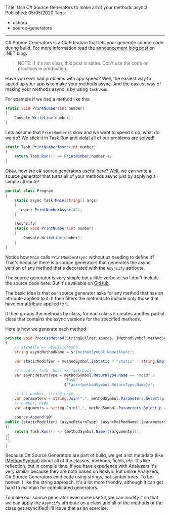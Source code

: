 Title: Use C# Source Generators to make all of your methods async!
Published: 05/05/2020
Tags:

 - csharp
 - source-generators
---

C# Source Generators is a C# 9 feature that lets your generate source code during build. For more information read the [announcement blog post](https://devblogs.microsoft.com/dotnet/introducing-c-source-generators/) on .NET blog.

> NOTE: If it's not clear, this post is satire. Don't use the code or practices in production.

Have you ever had problems with app speed? Well, the easiest way to speed up your app is to make your methods async. And the easiest way of making your methods async is by using `Task.Run`.

For example if we had a method like this:

```csharp
static void PrintNumber(int number)
{
    Console.WriteLine(number);
}
```

Lets assume that `PrintNumber` is slow and we want to speed it up, what do we do? We stick it in Task.Run and viola! all of our problems are solved!

```csharp
static Task PrintNumberAsync(int number)
{
    return Task.Run(() => PrintNumber(number));
}
```

Okay, how are c# source generators useful here? Well, we can write a source generator that turns all of your methods async just by applying a simple attribute!

```csharp
partial class Program
{
    static async Task Main(string[] args)
    {
       await PrintNumberAsync(42);
    }

    [Asyncify]
    static void PrintNumber(int number)
    {
        Console.WriteLine(number);
    }
}
```

Notice how `Main` calls `PrintNumberAsync` without us needing to define it? That's because there is a source generators that generates the async version of any method that's decorated with the `Asyncify` attribute.

The source generator is very simple but a little verbose, so I don't include the source code here. But it's available on [GitHub](https://github.com/encrypt0r/FunWithSourceGenerators).

The basic idea is that our source generator asks for any method that has an attribute applied to it. It then filters the methods to include only those that have our attribute applied to it.

It then groups the methods by class, for each class it creates another partial class that contains the async versions for the specified methods.

Here is how we generate each method:

```csharp
private void ProcessMethod(StringBuilder source, IMethodSymbol methodSymbol)
{
    // SayHello => SayHelloAsync
    string asyncMethodName = $"{methodSymbol.Name}Async";

    var staticModifier = methodSymbol.IsStatic ? "static" : string.Empty;

    // void => Task, bool => Task<bool>
    var asyncReturnType = methodSymbol.ReturnType.Name == "Void" ? 
                          "Task" :
                          $"Task<{methodSymbol.ReturnType.Name}>";

    // int number, string name
    var parameters = string.Join(",", methodSymbol.Parameters.Select(p => $"{p.Type} {p.Name}"));
    // number, name
    var arguments = string.Join(",", methodSymbol.Parameters.Select(p => p.Name));

    source.Append($@"
public {staticModifier} {asyncReturnType} {asyncMethodName}({parameters})
{{
    return Task.Run(() => {methodSymbol.Name}({arguments}));
}}
");
}
```

Because C# Source Generators are part of build, we get a lot metadata (like [IMethodSymbol](https://docs.microsoft.com/en-us/dotnet/api/microsoft.codeanalysis.imethodsymbol?view=roslyn-dotnet)) about all of the classes, methods, fields, etc. It's like reflection, but in compile time. If you have experience with Analyzers it's very similar because they are both based on Roslyn. But unlike Analyzers, C# Source Generators emit code using strings, not syntax trees. To be honest, I like the string approach. It's a lot more friendly, although it can get hard to maintain for complicated generators.

To make our source generator even more useful, we can modify it so that we can apply the `Asyncify` attribute on a class and all of the methods of the class get asyncified! I'll leave that as an exercise.